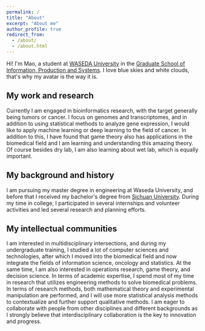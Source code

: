```yaml
---
permalink: /
title: "About"
excerpt: "About me"
author_profile: true
redirect_from: 
  - /about/
  - /about.html
---
```


Hi! I'm Mao, a student at [WASEDA University](https://www.waseda.jp/top/en/) in the [Graduate School of Information, Production and Systems](https://www.waseda.jp/fsci/gips/en/). I love blue skies and white clouds, that's why my avatar is the way it is.

## My work and research
Currently I am engaged in bioinformatics research, with the target generally being tumors or cancer. I focus on genomes and transcriptomes, and in addition to using statistical methods to analyze gene expression, I would like to apply machine learning or deep learning to the field of cancer. In addition to this, I have found that game theory also has applications in the biomedical field and I am learning and understanding this amazing theory. Of course besides dry lab, I am also learning about wet lab, which is equally important.

## My background and history
I am pursuing my master degree in engineering at Waseda University, and before that I received my bachelor's degree from [Sichuan University](https://en.scu.edu.cn/). During my time in college, I participated in several internships and volunteer activities and led several research and planning efforts.

## My intellectual communities
I am interested in multidisciplinary intersections, and during my undergraduate training, I studied a lot of computer sciences and technologies, after which I moved into the biomedical field and now integrate the fields of information science, oncology and statistics. At the same time, I am also interested in operations research, game theory, and decision science. In terms of academic expertise, I spend most of my time in research that utilizes engineering methods to solve biomedical problems. In terms of research methods, both mathematical theory and experimental manipulation are performed, and I will use more statistical analysis methods to contextualize and further support qualitative methods. I am eager to collaborate with people from other disciplines and different backgrounds as I strongly believe that interdisciplinary collaboration is the key to innovation and progress.
